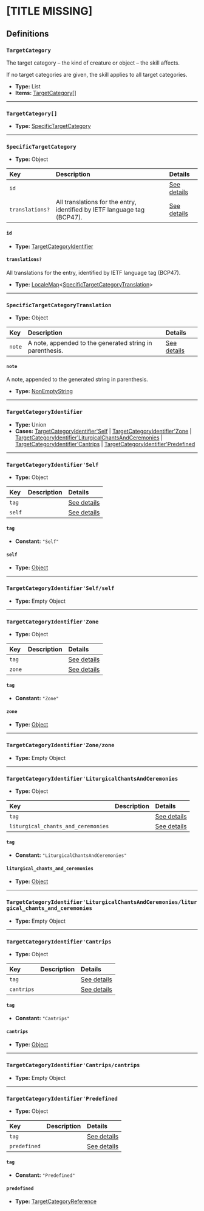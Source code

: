 # [TITLE MISSING]

## Definitions

### <a name="TargetCategory"></a> `TargetCategory`

The target category – the kind of creature or object – the skill affects.

If no target categories are given, the skill applies to all target
categories.

- **Type:** List
- **Items:** <a href="#TargetCategory[]">TargetCategory[]</a>

---

### <a name="TargetCategory[]"></a> `TargetCategory[]`

- **Type:** <a href="#SpecificTargetCategory">SpecificTargetCategory</a>

---

### <a name="SpecificTargetCategory"></a> `SpecificTargetCategory`

- **Type:** Object

Key | Description | Details
:-- | :-- | :--
`id` |  | <a href="#SpecificTargetCategory/id">See details</a>
`translations?` | All translations for the entry, identified by IETF language tag (BCP47). | <a href="#SpecificTargetCategory/translations">See details</a>

#### <a name="SpecificTargetCategory/id"></a> `id`

- **Type:** <a href="#TargetCategoryIdentifier">TargetCategoryIdentifier</a>

#### <a name="SpecificTargetCategory/translations"></a> `translations?`

All translations for the entry, identified by IETF language tag (BCP47).

- **Type:** <a href="./_LocaleMap.md#LocaleMap">LocaleMap</a>&lt;<a href="#SpecificTargetCategoryTranslation">SpecificTargetCategoryTranslation</a>&gt;

---

### <a name="SpecificTargetCategoryTranslation"></a> `SpecificTargetCategoryTranslation`

- **Type:** Object

Key | Description | Details
:-- | :-- | :--
`note` | A note, appended to the generated string in parenthesis. | <a href="#SpecificTargetCategoryTranslation/note">See details</a>

#### <a name="SpecificTargetCategoryTranslation/note"></a> `note`

A note, appended to the generated string in parenthesis.

- **Type:** <a href="./_NonEmptyString.md#NonEmptyString">NonEmptyString</a>

---

### <a name="TargetCategoryIdentifier"></a> `TargetCategoryIdentifier`

- **Type:** Union
- **Cases:** <a href="#TargetCategoryIdentifier'Self">TargetCategoryIdentifier'Self</a> | <a href="#TargetCategoryIdentifier'Zone">TargetCategoryIdentifier'Zone</a> | <a href="#TargetCategoryIdentifier'LiturgicalChantsAndCeremonies">TargetCategoryIdentifier'LiturgicalChantsAndCeremonies</a> | <a href="#TargetCategoryIdentifier'Cantrips">TargetCategoryIdentifier'Cantrips</a> | <a href="#TargetCategoryIdentifier'Predefined">TargetCategoryIdentifier'Predefined</a>

---

### <a name="TargetCategoryIdentifier'Self"></a> `TargetCategoryIdentifier'Self`

- **Type:** Object

Key | Description | Details
:-- | :-- | :--
`tag` |  | <a href="#TargetCategoryIdentifier'Self/tag">See details</a>
`self` |  | <a href="#TargetCategoryIdentifier'Self/self">See details</a>

#### <a name="TargetCategoryIdentifier'Self/tag"></a> `tag`

- **Constant:** `"Self"`

#### <a name="TargetCategoryIdentifier'Self/self"></a> `self`

- **Type:** <a href="#TargetCategoryIdentifier'Self/self">Object</a>

---

### <a name="TargetCategoryIdentifier'Self/self"></a> `TargetCategoryIdentifier'Self/self`

- **Type:** Empty Object

---

### <a name="TargetCategoryIdentifier'Zone"></a> `TargetCategoryIdentifier'Zone`

- **Type:** Object

Key | Description | Details
:-- | :-- | :--
`tag` |  | <a href="#TargetCategoryIdentifier'Zone/tag">See details</a>
`zone` |  | <a href="#TargetCategoryIdentifier'Zone/zone">See details</a>

#### <a name="TargetCategoryIdentifier'Zone/tag"></a> `tag`

- **Constant:** `"Zone"`

#### <a name="TargetCategoryIdentifier'Zone/zone"></a> `zone`

- **Type:** <a href="#TargetCategoryIdentifier'Zone/zone">Object</a>

---

### <a name="TargetCategoryIdentifier'Zone/zone"></a> `TargetCategoryIdentifier'Zone/zone`

- **Type:** Empty Object

---

### <a name="TargetCategoryIdentifier'LiturgicalChantsAndCeremonies"></a> `TargetCategoryIdentifier'LiturgicalChantsAndCeremonies`

- **Type:** Object

Key | Description | Details
:-- | :-- | :--
`tag` |  | <a href="#TargetCategoryIdentifier'LiturgicalChantsAndCeremonies/tag">See details</a>
`liturgical_chants_and_ceremonies` |  | <a href="#TargetCategoryIdentifier'LiturgicalChantsAndCeremonies/liturgical_chants_and_ceremonies">See details</a>

#### <a name="TargetCategoryIdentifier'LiturgicalChantsAndCeremonies/tag"></a> `tag`

- **Constant:** `"LiturgicalChantsAndCeremonies"`

#### <a name="TargetCategoryIdentifier'LiturgicalChantsAndCeremonies/liturgical_chants_and_ceremonies"></a> `liturgical_chants_and_ceremonies`

- **Type:** <a href="#TargetCategoryIdentifier'LiturgicalChantsAndCeremonies/liturgical_chants_and_ceremonies">Object</a>

---

### <a name="TargetCategoryIdentifier'LiturgicalChantsAndCeremonies/liturgical_chants_and_ceremonies"></a> `TargetCategoryIdentifier'LiturgicalChantsAndCeremonies/liturgical_chants_and_ceremonies`

- **Type:** Empty Object

---

### <a name="TargetCategoryIdentifier'Cantrips"></a> `TargetCategoryIdentifier'Cantrips`

- **Type:** Object

Key | Description | Details
:-- | :-- | :--
`tag` |  | <a href="#TargetCategoryIdentifier'Cantrips/tag">See details</a>
`cantrips` |  | <a href="#TargetCategoryIdentifier'Cantrips/cantrips">See details</a>

#### <a name="TargetCategoryIdentifier'Cantrips/tag"></a> `tag`

- **Constant:** `"Cantrips"`

#### <a name="TargetCategoryIdentifier'Cantrips/cantrips"></a> `cantrips`

- **Type:** <a href="#TargetCategoryIdentifier'Cantrips/cantrips">Object</a>

---

### <a name="TargetCategoryIdentifier'Cantrips/cantrips"></a> `TargetCategoryIdentifier'Cantrips/cantrips`

- **Type:** Empty Object

---

### <a name="TargetCategoryIdentifier'Predefined"></a> `TargetCategoryIdentifier'Predefined`

- **Type:** Object

Key | Description | Details
:-- | :-- | :--
`tag` |  | <a href="#TargetCategoryIdentifier'Predefined/tag">See details</a>
`predefined` |  | <a href="#TargetCategoryIdentifier'Predefined/predefined">See details</a>

#### <a name="TargetCategoryIdentifier'Predefined/tag"></a> `tag`

- **Constant:** `"Predefined"`

#### <a name="TargetCategoryIdentifier'Predefined/predefined"></a> `predefined`

- **Type:** <a href="./_SimpleReferences.md#TargetCategoryReference">TargetCategoryReference</a>

